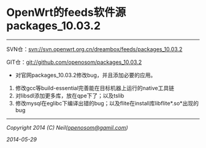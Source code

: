 
OpenWrt的feeds软件源packages_10.03.2
===
---------------------------------
SVN仓：[svn://svn.openwrt.org.cn/dreambox/feeds/packages_10.03.2](https://dev.openwrt.org.cn/browser/feeds/packages_10.03.2)

GIT仓：[git://github.com/openosom/packages_10.03.2](https://github.com/openosom/packages_10.03.2)

* 对官网packages_10.03.2修改bug，并且添加必要的应用。
 1.  修改gcc等build-essential完善能在目标机器上运行的native工具链
 2.  对libsdl添加更多库，放在qpe下了；以及tslib
 3.  修改mysql在eglibc下编译出错的bug；以及flite在install库libflite*.so*出现的bug


---------------------------------
_Copyright 2014 (C) Neil([openosom@gamil.com](gmail.google.com))_

_2014-05-29_


